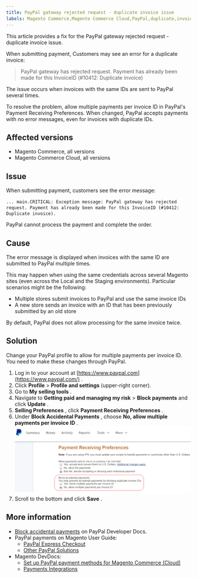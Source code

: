 ```yaml
---
title: PayPal gateway rejected request - duplicate invoice issue
labels: Magento Commerce,Magento Commerce Cloud,PayPal,duplicate,invoice,payments,troubleshooting
---
```


This article provides a fix for the PayPal gateway rejected request - duplicate invoice issue.

When submitting payment, Customers may see an error for a duplicate invoice:

>PayPal gateway has rejected request. Payment has already been made for this InvoiceID (\#10412: Duplicate invoice)

The issue occurs when invoices with the same IDs are sent to PayPal several times.

To resolve the problem, allow multiple payments per invoice ID in PayPal's Payment Receiving Preferences. When changed, PayPal accepts payments with no error messages, even for invoices with duplicate IDs.

## Affected versions

* Magento Commerce, all versions
* Magento Commerce Cloud, all versions

## Issue

When submitting payment, customers see the error message:

```clike
... main.CRITICAL: Exception message: PayPal gateway has rejected request. Payment has already been made for this InvoiceID (#10412: Duplicate invoice).
```

PayPal cannot process the payment and complete the order.

## Cause

The error message is displayed when invoices with the same ID are submitted to PayPal multiple times.

This may happen when using the same credentials across several Magento sites (even across the Local and the Staging environments). Particular scenarios might be the following:

* Multiple stores submit invoices to PayPal and use the same invoice IDs
* A new store sends an invoice with an ID that has been previously submitted by an old store

By default, PayPal does not allow processing for the same invoice twice.

## Solution

Change your PayPal profile to allow for multiple payments per invoice ID. You need to make these changes through PayPal.

1. Log in to your account at [https://www.paypal.com](https://www.paypal.com/) .
1. Click **Profile** > **Profile and settings** (upper-right corner).
1. Go to **My selling tools** .
1. Navigate to **Getting paid and managing my risk** > **Block payments** and click **Update** .
1. **Selling Preferences** , click **Payment Receiving Preferences** .
1. Under **Block Accidental Payments** , choose **No, allow multiple payments per invoice ID** .    ![paypal_allow_multiple_payments_per_invoice_id.png](assets/paypal_allow_multiple_payments_per_invoice_id.png)    
1. Scroll to the bottom and click **Save** .

## More information

* [Block accidental payments](https://developer.paypal.com/docs/admin/setup-account/#block-accidental-payments) on PayPal Developer Docs.
* PayPal payments on Magento User Guide:
    * [PayPal Express Checkout](http://docs.magento.com/m2/ee/user_guide/payment/paypal-express-checkout.html)
    * [Other PayPal Solutions](http://docs.magento.com/m2/ee/user_guide/payment/paypal.html)
* Magento DevDocs:
    * [Set up PayPal payment methods for Magento Commerce (Cloud)](http://devdocs.magento.com/guides/v2.2/cloud/live/paypal-onboarding.html)
    * [Payments Integrations](http://devdocs.magento.com/guides/v2.2/payments-integrations/bk-payments-integrations.html)
